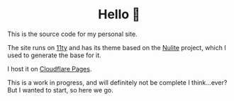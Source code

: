 <div align="center">

# Hello :wave:

</div>

This is the source code for my personal site. 

The site runs on [11ty](https://www.11ty.dev/) and has its theme based on the [Nulite](https://github.com/codingpotions/nulite) project, which I used to generate the base for it.

I host it on [Cloudflare Pages](https://pages.cloudflare.com/).

This is a work in progress, and will definitely not be complete I think...ever? But I wanted to start, so here we go.
